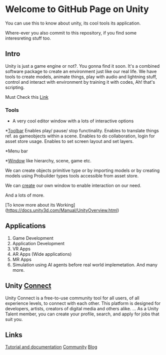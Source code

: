 # Welcome to GitHub Page on Unity

You can use this to know about unity, its cool tools its application. 

Where-ever you also commit to this repository, if you find some interesreting stuff too. 

## Intro

Unity is just a game engine or not?. You gonna find it soon.
It's a combined software package to create an environment just like our real life.
We have tools to create models, animate things, play with audio and lightning stuff, control and interact with environment by training it with codes, Ah! that's scripting.

Must Check this [Link](https://unity3d.com/)

### Tools

- A very cool editor window with a lots of interactive options 

*[Toolbar](https://docs.unity3d.com/Manual/Toolbar.html)
Enables play/ pause/ stop functinality.
Enables to translate things ref. as gameobjects within a scene.
Enables to do collaboration, login for asset store usage.
Enables to set screen layout and set layers.

*Menu bar

*[Window](https://docs.unity3d.com/Manual/UsingTheEditor.html) like hierarchy, scene, game etc.

We can create objects primitive type or by importing models or by creating models using Probuilder types tools accessible from asset store.

We can [create](https://docs.unity3d.com/ScriptReference/GUILayout.Toolbar.html) our own window to enable interaction on our need.

And a lots of more.

[To know more about its Working] (https://docs.unity3d.com/Manual/UnityOverview.html)

## Applications
1. Game Development
2. Application Development
3. VR Apps
4. AR Apps (Wide applications)
5. MR Apps
6. Simulation using AI agents before real world implemetation.
And many more.

## Unity [Connect](https://connect.unity.com/)
Unity Connect is a free-to-use community tool for all users, of all experience levels, to connect with each other. This platform is designed for developers, artists, creators of digital media and others alike. ... As a Unity Talent member, you can create your profile, search, and apply for jobs that suit you.

## Links
[Tutorial and documentation](https://unity3d.com/learn)
[Community](https://unity3d.com/community)
[Blog](https://blogs.unity3d.com/?_ga=2.71312595.1968675066.1534182344-180155568.1533839055)

